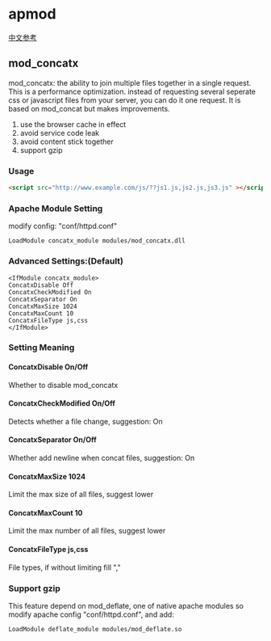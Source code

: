# apmod
[中文参考][1]

## mod_concatx
mod_concatx: the ability to join multiple files together in a single request.
This is a performance optimization. instead of requesting several seperate css or javascript files from your server, you can do it one request.
It is based on mod_concat but makes ​​improvements.

1. use the browser cache in effect
2. avoid service code leak
3. avoid content stick together
4. support gzip

### Usage
```html
<script src="http://www.example.com/js/??js1.js,js2.js,js3.js" ></script>
```

### Apache Module Setting
modify config: "conf/httpd.conf"
```plain
LoadModule concatx_module modules/mod_concatx.dll
```

### Advanced Settings:(Default)
```plain
<IfModule concatx_module>
ConcatxDisable Off
ConcatxCheckModified On
ConcatxSeparator On
ConcatxMaxSize 1024
ConcatxMaxCount 10
ConcatxFileType js,css
</IfModule>
```

### Setting Meaning
#### ConcatxDisable On/Off
Whether to disable mod_concatx

#### ConcatxCheckModified On/Off
Detects whether a file change, suggestion: On

#### ConcatxSeparator On/Off
Whether add newline when concat files, suggestion: On

#### ConcatxMaxSize 1024
Limit the max size of all files, suggest lower

#### ConcatxMaxCount 10
Limit the max number of all files, suggest lower

#### ConcatxFileType js,css
File types, if without limiting fill ","


### Support gzip
This feature depend on mod_deflate, one of native apache modules
so modify apache config "conf/httpd.conf", and add:
```plain
LoadModule deflate_module modules/mod_deflate.so
```

[1]: http://blog.csdn.net/mycwq/article/details/9361117
